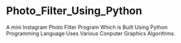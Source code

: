 # Photo_Filter_Using_Python

A mini Instagram Photo Filter Program Which is Built Using Python Programming Language
Uses Various Conputer Graphics Algorithms.
